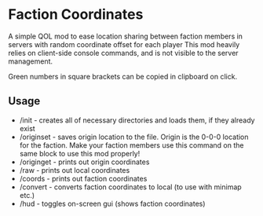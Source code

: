 # Faction Coordinates
A simple QOL mod to ease location sharing between faction members in servers with random coordinate offset for each player
This mod heavily relies on client-side console commands, and is not visible to the server management.

Green numbers in square brackets can be copied in clipboard on click.

## Usage
- /init <save name> - creates all of necessary directories and loads them, if they already exist
- /originset - saves origin location to the file. Origin is the 0-0-0 location for the faction. Make your faction members use this command on the same block to use this mod properly!
- /originget - prints out origin coordinates
- /raw - prints out local coordinates
- /coords - prints out faction coordinates
- /convert <space-delimited coordinates> - converts faction coordinates to local (to use with minimap etc.)
- /hud - toggles on-screen gui (shows faction coordinates)
